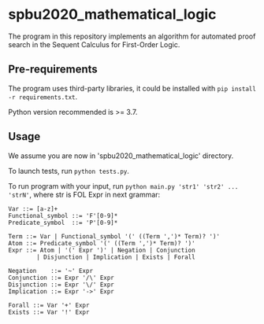 #   spbu2020_mathematical_logic
The program in this repository implements an algorithm for automated proof search in the Sequent Calculus for First-Order Logic.


##   Pre-requirements
The program uses third-party libraries, it could be installed with `pip install -r requirements.txt`.

Python version recommended is >= 3.7.


##   Usage
We assume you are now in 'spbu2020_mathematical_logic' directory.

To launch tests, run `python tests.py`.

To run program with your input, run `python main.py 'str1' 'str2' ... 'strN'`, where str is FOL Expr in next grammar:


```
Var ::= [a-z]+
Functional_symbol ::= 'F'[0-9]*
Predicate_symbol  ::= 'P'[0-9]*  

Term ::= Var | Functional_symbol '(' ((Term ',')* Term)? ')' 
Atom ::= Predicate_symbol '(' ((Term ',')* Term)? ')'
Expr ::= Atom | '(' Expr ')' | Negation | Conjunction 
        | Disjunction | Implication | Exists | Forall

Negation    ::= '~' Expr
Conjunction ::= Expr '/\' Expr
Disjunction ::= Expr '\/' Expr
Implication ::= Expr '->' Expr

Forall ::= Var '+' Expr
Exists ::= Var '!' Expr
```

